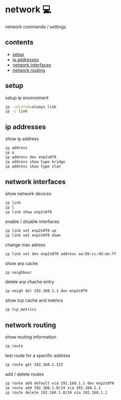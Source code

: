 <!-- omit in toc -->
# network 💻

network commands / settings

<!-- omit in toc -->
## contents

- [setup](#setup)
- [ip addresses](#ip-addresses)
- [network interfaces](#network-interfaces)
- [network routing](#network-routing)

## setup

setup ip environment

```sh
ip -colored=always link
ip -c link
```

## ip addresses

show ip address

```sh
ip address
ip a
ip address dev enp2s0f0
ip address show type bridge
ip address show type vlan
```

## network interfaces

show network devices

```sh
ip link
ip l
ip link show enp2s0f0
```

enable / disable interfaces

```sh
ip link set enp2s0f0 up
ip link set enp2s0f0 down
```

change mac adress

```sh
ip link set dev enp2s0f0 address aa:bb:cc:dd:ee:ff
```

show arp cache

```sh
ip neighbour
```

delete arp chache entry

```sh
ip neigh del 192.168.1.1 dev enp2s0f0
```

show tcp cache and metrics

```sh
ip tcp_metrics
```

## network routing

show routing information

```sh
ip route
```

test route for a specific address

```sh
ip route get 192.168.2.123
```

add / delete routes

```sh
ip route add default via 192.168.1.1 dev enp2s0f0
ip route add 192.168.1.0/24 via 192.168.1.1
ip route delete 192.168.1.0/24 via 192.168.1.1
```
